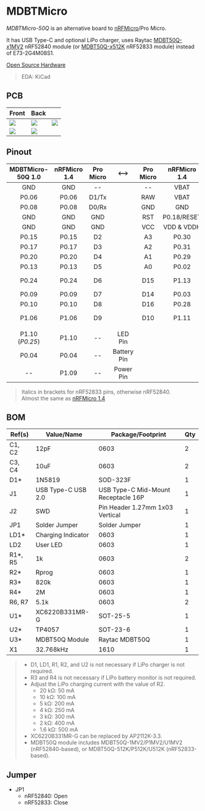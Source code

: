 # MDBTMicro
*MDBTMicro-50Q* is an alternative board to [nRFMicro](https://github.com/joric/nrfmicro)/Pro Micro.

It has USB Type-C and optional LiPo charger, uses Raytac [MDBT50Q-*x*1MV2](https://www.raytac.com/product/ins.php?index_id=24) nRF52840 module (or [MDBT50Q-*x*512K](https://www.raytac.com/product/ins.php?index_id=95) nRF52833 module) instead of E73-2G4M08S1.

[Open Source Hardware](https://www.oshwa.org/definition/)

> EDA: KiCad  

## PCB
|Front|Back||
|-|-|-|
|![](https://i.imgur.com/vU0cJXY.png)|![](https://i.imgur.com/LKdSV8U.png)|![](https://i.imgur.com/cjWIEYT.png)|
|![](https://i.imgur.com/ycEjVHy.jpg)|![](https://i.imgur.com/NIKhj7s.jpg)||

## Pinout
| MDBTMicro-50Q 1.0 | nRFMicro 1.4 | Pro Micro |    <-->     | Pro Micro | nRFMicro 1.4 | MDBTMicro-50Q 1.0 |
| :---------------: | :----------: | :-------: | :---------: | :-------: | :----------: | :---------------: |
|        GND        |     GND      |    --     |             |    --     |     VBAT     |       VBAT        |
|       P0.06       |    P0.06     |   D1/Tx   |             |    RAW    |     VBAT     |    VBUS (USB)     |
|       P0.08       |    P0.08     |   D0/Rx   |             |    GND    |     GND      |        GND        |
|        GND        |     GND      |    GND    |             |    RST    | P0.18/RESET  |    P0.18/RESET    |
|        GND        |     GND      |    GND    |             |    VCC    |  VDD & VDDH  |    VDD & VDDH     |
|       P0.15       |    P0.15     |    D2     |             |    A3     |    P0.30     |       P0.30       |
|       P0.17       |    P0.17     |    D3     |             |    A2     |    P0.31     |       P0.31       |
|       P0.20       |    P0.20     |    D4     |             |    A1     |    P0.29     |       P0.29       |
|       P0.13       |    P0.13     |    D5     |             |    A0     |    P0.02     |       P0.02       |
|       P0.24       |    P0.24     |    D6     |             |    D15    |    P1.13     |  P1.13 (*P1.05*)  |
|       P0.09       |    P0.09     |    D7     |             |    D14    |    P0.03     |       P0.03       |
|       P0.10       |    P0.10     |    D8     |             |    D16    |    P0.28     |       P0.28       |
|       P1.06       |    P1.06     |    D9     |             |    D10    |    P1.11     |  P1.11 (*P1.04*)  |
|                   |              |           |             |           |              |                   |
|  P1.10 (*P0.25*)  |    P1.10     |    --     |   LED Pin   |           |              |                   |
|       P0.04       |    P0.04     |    --     | Battery Pin |           |              |                   |
|         --        |    P1.09     |    --     |  Power Pin  |           |              |                   |

> Italics in brackets for nRF52833 pins, otherwise nRF52840.  
> Almost the same as [nRFMicro 1.4](https://github.com/joric/nrfmicro/releases/tag/1.4)

## BOM
| Ref(s)   | Value/Name         | Package/Footprint                   | Qty |
| -------- | ------------------ | ----------------------------------- | --- |
| C1, C2   | 12pF               | 0603                                | 2   |
| C3, C4   | 10uF               | 0603                                | 2   |
| D1\*     | 1N5819             | SOD-323F                            | 1   |
| J1       | USB Type-C USB 2.0 | USB Type-C Mid-Mount Receptacle 16P | 1   |
| J2       | SWD                | Pin Header 1.27mm 1x03 Vertical     | 1   |
| JP1      | Solder Jumper      | Solder Jumper                       | 1   |
| LD1\*    | Charging Indicator | 0603                                | 1   |
| LD2      | User LED           | 0603                                | 1   |
| R1\*, R5 | 1k                 | 0603                                | 2   |
| R2\*     | Rprog              | 0603                                | 1   |
| R3\*     | 820k               | 0603                                | 1   |
| R4\*     | 2M                 | 0603                                | 1   |
| R6, R7   | 5.1k               | 0603                                | 2   |
| U1\*     | XC6220B331MR-G     | SOT-25-5                            | 1   |
| U2\*     | TP4057             | SOT-23-6                            | 1   |
| U3\*     | MDBT50Q Module     | Raytac MDBT50Q                      | 1   |
| X1       | 32.768kHz          | 1610                                | 1   |

> - D1, LD1, R1, R2, and U2 is not necessary if LiPo charger is not required. 
> - R3 and R4 is not necessary if LiPo battery monitor is not required.
> - Adjust the LiPo charging current with the value of R2.
>   - 20 kΩ: 50 mA
>   - 10 kΩ: 100 mA
>   - 5 kΩ: 200 mA
>   - 4 kΩ: 250 mA
>   - 3 kΩ: 300 mA
>   - 2 kΩ: 400 mA
>   - 1.6 kΩ: 500 mA 
> - XC6220B331MR-G can be replaced by AP2112K-3.3.
> - MDBT50Q module includes MDBT50Q-1MV2/P1MV2/U1MV2 (nRF52840-based), or MDBT50Q-512K/P512K/U512K (nRF52833-based).

## Jumper
- JP1
  - nRF52840: Open
  - nRF52833: Close

